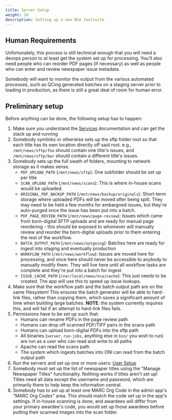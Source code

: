 ```yaml
---
title: Server Setup
weight: 10
description: Setting up a new NCA toolsuite
---
```


## Human Requirements

Unfortunately, this process is still technical enough that you will need a
devops person to at least get the system set up for processing.  You'll also
need people who can reorder PDF pages (if necessary) as well as people who can
enter and review newspaper issue metadata.

Somebody will want to monitor the output from the various automated processes,
such as QCing generated batches on a staging server prior to loading in
production, as there is still a great deal of room for human error.

## Preliminary setup

Before anything can be done, the following setup has to happen:

1. Make sure you understand the [Services](/setup/services) documentation and
   can get the stack up and running
1. Somebody symlinks or otherwise sets up the sftp folder root so that each
   title has its own location directly off said root.  e.g.,
   `/mnt/news/sftp/foo` should contain one title's issues, and
   `/mnt/news/sftp/bar` should contain a different title's issues.
1. Somebody sets up the full swath of folders, mounting to network storage
   as it makes sense.
   - `PDF_UPLOAD_PATH` (`/mnt/news/sftp`): One subfolder should be set up per title
   - `SCAN_UPLOAD_PATH` (`/mnt/news/scans`): This is where in-house scans would be uploaded.
   - `ORIGINAL_PDF_BACKUP_PATH` (`/mnt/news/backup/originals`): Short-term storage
     where uploaded PDFs will be moved after being split.  They may need to be
     held a few months for embargoed issues, but they're auto-purged once the
     issue has been put into a batch.
   - `PDF_PAGE_REVIEW_PATH` (`/mnt/news/page-review`): Issues which came from
     born-digital SFTP uploads and are ready for manual page reordering - this
     should be exposed to whomever will manually review and reorder the
     born-digital uploads prior to them entering the rest of the workflow.
   - `BATCH_OUTPUT_PATH` (`/mnt/news/outgoing`): Batches here are ready for
     ingest into staging and eventually production
   - `WORKFLOW_PATH` (`/mnt/news/workflow`): Issues are moved here for
     processing, and once here should never be accessible to anybody to
     manually modify them.  They will live here until all workflow tasks are
     complete and they're put into a batch for ingest.
   - `ISSUE_CACHE_PATH` (`/var/local/news/nca/cache`): This just needs to be
     created.  The app will use this to speed up issue lookups.
1. Make sure that the workflow path and the batch output path are on the same
   filesystem!  This ensures the batch generator will be able to hard-link
   files, rather than copying them, which saves a significant amount of time
   when building large batches.  **NOTE**: the system currently *requires*
   this, and will fail if an attempt to hard-link files fails.
1. Permissions have to be set up such that:
   - Humans can rename PDFs in the page review path
   - Humans can drop off scanned PDF/TIFF pairs in the scans path
   - Humans can upload born-digital PDFs into the sftp path
   - All binaries (`server`, `run-jobs`, anything else in `bin/` you wish to
     run) are run as a user who can read and write to all paths
   - Apache can read the scans path
   - The system which ingests batches into ONI can read from the batch
     output path
1. Run the servers and set up one or more users: [User Setup](/setup/user-setup)
1. Somebody must set up the list of newspaper titles using the "Manage
   Newspaper Titles" functionality.  Nothing works if titles aren't set up!
   Titles need all data except the username and password, which are primarily
   there to help keep the information central.
1. Somebody has to set up at least one MARC Org Code in the admin app's "MARC
   Org Codes" area.  This should match the code set up in the app's settings.
   If in-house scanning is done, and awardees will differ from your primary
   awardee's code, you would set up those awardees before putting their scanned
   images into the scan folder.
